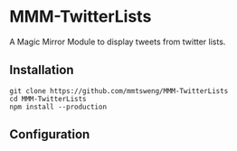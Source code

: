 # MMM-TwitterLists
A Magic Mirror Module to display tweets from twitter lists.

## Installation
```
git clone https://github.com/mmtsweng/MMM-TwitterLists
cd MMM-TwitterLists
npm install --production
```

## Configuration
